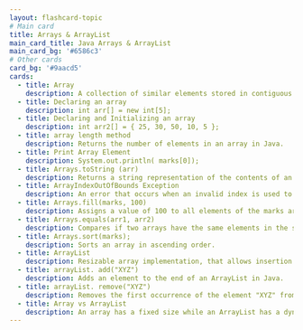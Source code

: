 ```yaml
---
layout: flashcard-topic
# Main card
title: Arrays & ArrayList
main_card_title: Java Arrays & ArrayList
main_card_bg: '#6586c3'
# Other cards
card_bg: '#9aacd5'
cards:
  - title: Array
    description: A collection of similar elements stored in contiguous memory locations
  - title: Declaring an array
    description: int arr[] = new int[5];
  - title: Declaring and Initializing an array
    description: int arr2[] = { 25, 30, 50, 10, 5 };
  - title: array length method
    description: Returns the number of elements in an array in Java.
  - title: Print Array Element
    description: System.out.println( marks[0]);
  - title: Arrays.toString (arr)
    description: Returns a string representation of the contents of an array.
  - title: ArrayIndexOutOfBounds Exception
    description: An error that occurs when an invalid index is used to access an array element
  - title: Arrays.fill(marks, 100)
    description: Assigns a value of 100 to all elements of the marks array.
  - title: Arrays.equals(arr1, arr2)
    description: Compares if two arrays have the same elements in the same order.
  - title: Arrays.sort(marks);
    description: Sorts an array in ascending order.
  - title: ArrayList
    description: Resizable array implementation, that allows insertion and deletion operations.
  - title: arrayList. add("XYZ")
    description: Adds an element to the end of an ArrayList in Java.
  - title: arrayList. remove("XYZ")
    description: Removes the first occurrence of the element "XYZ" from the ArrayList.
  - title: Array vs ArrayList
    description: An array has a fixed size while an ArrayList has a dynamic size
---
```

